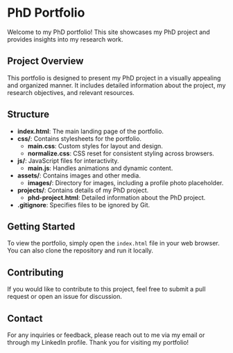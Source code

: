 # PhD Portfolio

Welcome to my PhD portfolio! This site showcases my PhD project and provides insights into my research work.

## Project Overview

This portfolio is designed to present my PhD project in a visually appealing and organized manner. It includes detailed information about the project, my research objectives, and relevant resources.

## Structure

- **index.html**: The main landing page of the portfolio.
- **css/**: Contains stylesheets for the portfolio.
  - **main.css**: Custom styles for layout and design.
  - **normalize.css**: CSS reset for consistent styling across browsers.
- **js/**: JavaScript files for interactivity.
  - **main.js**: Handles animations and dynamic content.
- **assets/**: Contains images and other media.
  - **images/**: Directory for images, including a profile photo placeholder.
- **projects/**: Contains details of my PhD project.
  - **phd-project.html**: Detailed information about the PhD project.
- **.gitignore**: Specifies files to be ignored by Git.

## Getting Started

To view the portfolio, simply open the `index.html` file in your web browser. You can also clone the repository and run it locally.

## Contributing

If you would like to contribute to this project, feel free to submit a pull request or open an issue for discussion.

## Contact

For any inquiries or feedback, please reach out to me via my email or through my LinkedIn profile. Thank you for visiting my portfolio!